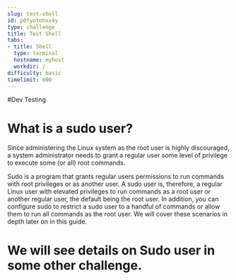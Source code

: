 ```yaml
---
slug: test-shell
id: p0fyotnhxx4y
type: challenge
title: Test Shell
tabs:
- title: Shell
  type: terminal
  hostname: myhost
  workdir: /
difficulty: basic
timelimit: 600
---
```

#Dev Testing

# What is a sudo user?

Since administering the Linux system as the root user is highly discouraged, a system administrator needs to grant a regular user some level of privilege to execute some (or all) root commands.

Sudo is a program that grants regular users permissions to run commands with root privileges or as another user. A sudo user is, therefore, a regular Linux user with elevated privileges to run commands as a root user or another regular user, the default being the root user. In addition, you can configure sudo to restrict a sudo user to a handful of commands or allow them to run all commands as the root user. We will cover these scenarios in depth later on in this guide.

# We will see details on Sudo user in some other challenge.